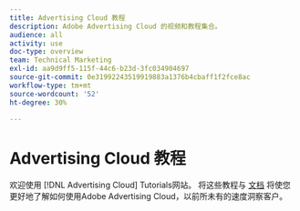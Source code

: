 ```yaml
---
title: Advertising Cloud 教程
description: Adobe Advertising Cloud 的视频和教程集合。
audience: all
activity: use
doc-type: overview
team: Technical Marketing
exl-id: aa9d9ff5-115f-44c6-b23d-3fc034904697
source-git-commit: 0e31992243519919883a1376b4cbaff1f2fce8ac
workflow-type: tm+mt
source-wordcount: '52'
ht-degree: 30%

---
```


# Advertising Cloud 教程

欢迎使用 [!DNL Advertising Cloud] Tutorials网站。 将这些教程与 [文档](https://helpx.adobe.com/support/advertising-cloud.html) 将使您更好地了解如何使用Adobe Advertising Cloud，以前所未有的速度洞察客户。

<!--
See other -learn tutorials landing pages to get ideas for additional content
-->
